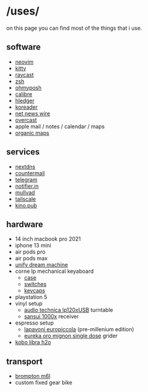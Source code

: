 # /uses/

on this page you can find most of the things that i use.

## software

- [neovim](https://neovim.io/)
- [kitty](https://sw.kovidgoyal.net/kitty/)
- [raycast](http://raycast.com)
- [zsh](https://www.zsh.org)
- [ohmyposh](https://ohmyposh.dev)
- [calibre](https://calibre-ebook.com)
- [hledger](https://hledger.org)
- [koreader](http://koreader.rocks)
- [net news wire](https://netnewswire.com)
- [overcast](https://overcast.fm/)
- apple mail / notes / calendar / maps
- [organic maps](https://organicmaps.app)

## services

- [nextdns](https://nextdns.io/?from=7dkc9vrh)
- [countermail](https://countermail.com)
- [telegram](https://telegram.com)
- [notifier.in](https://notifier.in)
- [mullvad](https://mullvad.net)
- [tailscale](https://tailscale.com)
- [kino.pub](https://kino.pub)

## hardware

- 14 inch macbook pro 2021
- iphone 13 mini
- air pods pro
- air pods max
- [unify dream machine](https://store.ui.com/collections/unifi-network-unifi-os-consoles/products/udm-us)
- corne lp mechanical keyaboard
  - [case](https://boardsource.xyz/store/5f2efc462902de7151495057)
  - [switches](https://lowprokb.ca/products/sunset-tactile-choc-switches)
  - [keycaps](https://lowprokb.ca/products/ldsa-low-profile-blank-keycaps)
- playstation 5
- vinyl setup
  - [audio technica lp120xUSB](https://www.audio-technica.com/en-us/at-lp120xusb) turntable
  - [sansui 1000x](https://www.hifiengine.com/manual_library/sansui/1000x.shtml) receiver
- espresso setup
  - [lapavoni europiccola](https://www.lapavoni.com/en/product/europiccola-black-base/) (pre-millenium edition)
  - [eureka oro mignon single dose](https://www.eureka.co.it/en/eureka_oro.aspx) grider
- [kobo libra h2o](https://us.kobobooks.com/products/kobo-libra-h2o)

## transport

- [brompton m6l](https://www.brompton.com)
- custom fixed gear bike
